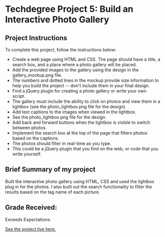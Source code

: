 # Techdegree Project 5: Build an Interactive Photo Gallery

## Project Instructions

To complete this project, follow the instructions below:

- Create a web page using HTML and CSS. The page should have a title, a search box, and a place where a photo gallery will be placed.
- Add the provided images to the gallery using the design in the gallery_mockup.png file.
- The numbers and dotted lines in the mockup provide size information to help you build the project -- don't include them in your final design.
- Find a jQuery plugin for creating a photo gallery or write your own script.
- The gallery must include the ability to click on photos and view them in a lightbox (see the photo_lightbox.png file for the design).
- Add text captions to the images when viewed in the lightbox.
- See the photo_lightbox.png file for the design.
- Add back and forward buttons when the lightbox is visible to switch between photos.
- Implement the search box at the top of the page that filters photos based on the captions.
- The photos should filter in real-time as you type.
- This could be a jQuery plugin that you find on the web, or code that you write yourself.

## Brief Summary of my project

Built the interactive photo gallery using HTML, CSS and used the lightbox plug in for the photos. I also built out the search functionailty to filter the results based on the tag name of each picture.

## Grade Received:
Exceeds Expectations. 

[See the project live here.](https://zanderbe.github.io/techdegree-unit-5/)
